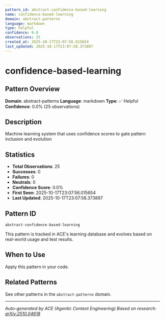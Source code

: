 ```yaml
---
pattern_id: abstract-confidence-based-learning
name: confidence-based-learning
domain: abstract-patterns
language: markdown
type: helpful
confidence: 0.0
observations: 25
created_at: 2025-10-17T23:07:56.015654
last_updated: 2025-10-17T23:07:58.373897
---
```

# confidence-based-learning

## Pattern Overview

**Domain**: abstract-patterns
**Language**: markdown
**Type**: ✅ Helpful
**Confidence**: 0.0% (25 observations)

## Description

Machine learning system that uses confidence scores to gate pattern inclusion and evolution

## Statistics

- **Total Observations**: 25
- **Successes**: 0
- **Failures**: 0
- **Neutrals**: 0
- **Confidence Score**: 0.0%
- **First Seen**: 2025-10-17T23:07:56.015654
- **Last Updated**: 2025-10-17T23:07:58.373897

## Pattern ID

```
abstract-confidence-based-learning
```

This pattern is tracked in ACE's learning database and evolves based on real-world usage and test results.

## When to Use

Apply this pattern in your code.

## Related Patterns

See other patterns in the `abstract-patterns` domain.

---

*Auto-generated by ACE (Agentic Context Engineering)*
*Based on research: [arXiv:2510.04618](https://arxiv.org/abs/2510.04618)*
